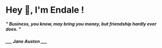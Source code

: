 <h1 title="head"> Hey 👋, I'm Endale !</h1>

**<h5><i>" Business, you know, may bring you money, but friendship hardly ever does. "</i></h5>**

*<b>___ Jane Austen ___</b>*
